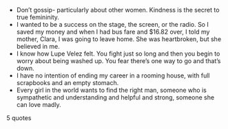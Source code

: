  - Don’t gossip- particularly about other women. Kindness is the secret to true femininity.
 - I wanted to be a success on the stage, the screen, or the radio. So I saved my money and when I had bus fare and $16.82 over, I told my mother, Clara, I was going to leave home. She was heartbroken, but she believed in me.
 - I know how Lupe Velez felt. You fight just so long and then you begin to worry about being washed up. You fear there’s one way to go and that’s down.
 - I have no intention of ending my career in a rooming house, with full scrapbooks and an empty stomach.
 - Every girl in the world wants to find the right man, someone who is sympathetic and understanding and helpful and strong, someone she can love madly.

5 quotes